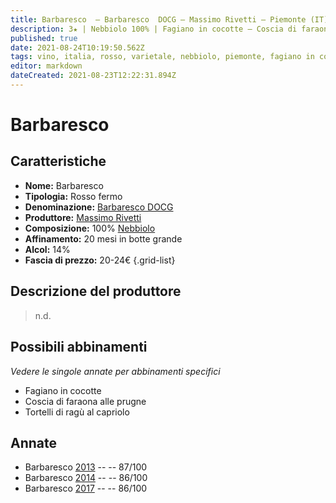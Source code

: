 ```yaml
---
title: Barbaresco  – Barbaresco  DOCG – Massimo Rivetti – Piemonte (IT) – 20-24€
description: 3★ | Nebbiolo 100% | Fagiano in cocotte – Coscia di faraona alle prugne – Tortelli di ragù al capriolo
published: true
date: 2021-08-24T10:19:50.562Z
tags: vino, italia, rosso, varietale, nebbiolo, piemonte, fagiano in cocotte, coscia di faraona alle prugne, tortelli di ragù al capriolo, 20-24€, 3 stelle
editor: markdown
dateCreated: 2021-08-23T12:22:31.894Z
---
```


 # Barbaresco 

## Caratteristiche
- **Nome:** Barbaresco 
- **Tipologia:** Rosso fermo
- **Denominazione:** [Barbaresco DOCG](/denominazioni/Italia/Piemonte/DOCG/Barbaresco)
- **Produttore:** [Massimo Rivetti](/produttori/Italia/Piemonte/Massimo-Rivetti)
- **Composizione:** 100% [Nebbiolo](/vitigni/Italia/bacca-nera/nebbiolo)
- **Affinamento:** 20 mesi in botte grande
- **Alcol:** 14%
- **Fascia di prezzo:** 20-24€
{.grid-list}

## Descrizione del produttore

> n.d.

## Possibili abbinamenti
*Vedere le singole annate per abbinamenti specifici*

- Fagiano in cocotte
- Coscia di faraona alle prugne
- Tortelli di ragù al capriolo

## Annate
- Barbaresco  [2013](vini/Italia/Piemonte/Massimo-Rivetti/Barbaresco/2013) -- <span class="star-3"></span> -- 87/100
- Barbaresco  [2014](vini/Italia/Piemonte/Massimo-Rivetti/Barbaresco/2014) -- <span class="star-3"></span> -- 86/100
- Barbaresco  [2017](vini/Italia/Piemonte/Massimo-Rivetti/Barbaresco/2017) -- <span class="star-3"></span> -- 86/100